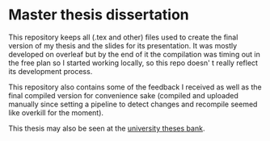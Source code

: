 # Master thesis dissertation


This repository keeps all (.tex and other) files used to create the final version of my thesis and the slides for its presentation. It was mostly developed on overleaf but by the end of it the compilation was timing out in the free plan so I started working locally, so this repo doesn' t really reflect its development process.

This repository also contains some of the feedback I received as well as the final compiled version for convenience sake (compiled and uploaded manually since setting a pipeline to detect changes and recompile seemed like overkill for the moment).

This thesis may also be seen at the [university theses bank](https://www.teses.usp.br/teses/disponiveis/45/45134/tde-18012024-163530/en.php).
